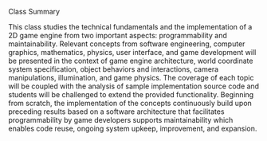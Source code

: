 Class Summary

This class studies the technical fundamentals and the implementation of a 2D game engine from two important aspects: programmability and maintainability. Relevant concepts from software engineering, computer graphics, mathematics, physics, user interface, and game development will be presented in the context of game engine architecture, world coordinate system specification, object behaviors and interactions, camera manipulations, illumination, and game physics. The coverage of each topic will be coupled with the analysis of sample implementation source code and students will be challenged to extend the provided functionality. Beginning from scratch, the implementation of the concepts continuously build upon preceding results based on a software architecture that facilitates programmability by game developers supports maintainability which enables code reuse, ongoing system upkeep, improvement, and expansion. 